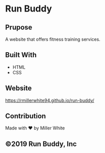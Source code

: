 # Run Buddy

## Prupose
A website that offers fitness training services.

## Built With
* HTML
* CSS

## Website
https://rmillerwhite94.github.io/run-buddy/

## Contribution
Made with ❤️ by Miller White

## ©️2019 Run Buddy, Inc
